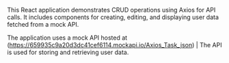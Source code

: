 <!-- React Axios -->


This React application demonstrates CRUD operations using Axios for API calls. It includes components for creating, editing, and displaying user data fetched from a mock API.

The application uses a mock API hosted at (https://659935c9a20d3dc41cef6114.mockapi.io/Axios_Task_json) | The API is used for storing and retrieving user data.
